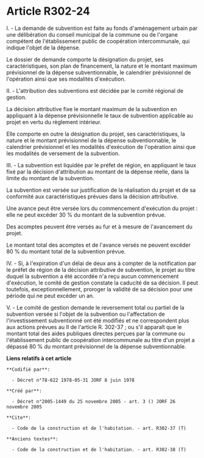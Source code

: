 # Article R302-24

I. - La demande de subvention est faite au fonds d'aménagement urbain par une délibération du conseil municipal de la commune
ou de l'organe compétent de l'établissement public de coopération intercommunale, qui indique l'objet de la dépense.

Le dossier de demande comporte la désignation du projet, ses caractéristiques, son plan de financement, la nature et le
montant maximum prévisionnel de la dépense subventionnable, le calendrier prévisionnel de l'opération ainsi que ses modalités
d'exécution.

II. - L'attribution des subventions est décidée par le comité régional de gestion.

La décision attributive fixe le montant maximum de la subvention en appliquant à la dépense prévisionnelle le taux de
subvention applicable au projet en vertu du règlement intérieur.

Elle comporte en outre la désignation du projet, ses caractéristiques, la nature et le montant prévisionnel de la dépense
subventionnable, le calendrier prévisionnel et les modalités d'exécution de l'opération ainsi que les modalités de versement
de la subvention.

III. - La subvention est liquidée par le préfet de région, en appliquant le taux fixé par la décision d'attribution au
montant de la dépense réelle, dans la limite du montant de la subvention.

La subvention est versée sur justification de la réalisation du projet et de sa conformité aux caractéristiques prévues dans
la décision attributive.

Une avance peut être versée lors du commencement d'exécution du projet : elle ne peut excéder 30 % du montant de la
subvention prévue.

Des acomptes peuvent être versés au fur et à mesure de l'avancement du projet.

Le montant total des acomptes et de l'avance versés ne peuvent excéder 80 % du montant total de la subvention prévue.

IV. - Si, à l'expiration d'un délai de deux ans à compter de la notification par le préfet de région de la décision
attributive de subvention, le projet au titre duquel la subvention a été accordée n'a reçu aucun commencement d'exécution, le
comité de gestion constate la caducité de sa décision. Il peut toutefois, exceptionnellement, proroger la validité de sa
décision pour une période qui ne peut excéder un an.

V. - Le comité de gestion demande le reversement total ou partiel de la subvention versée si l'objet de la subvention ou
l'affectation de l'investissement subventionné ont été modifiés et ne correspondent plus aux actions prévues au II de
l'article R. 302-37 ; ou s'il apparaît que le montant total des aides publiques directes perçues par la commune ou
l'établissement public de coopération intercommunale au titre d'un projet a dépassé 80 % du montant prévisionnel de la
dépense subventionnable.

**Liens relatifs à cet article**

	**Codifié par**:

	  - Décret n°78-622 1978-05-31 JORF 8 juin 1978

	**Créé par**:

	  - Décret n°2005-1449 du 25 novembre 2005 - art. 3 () JORF 26 novembre 2005

	**Cite**:

	  - Code de la construction et de l'habitation. - art. R302-37 (T)

	**Anciens textes**:

	  - Code de la construction et de l'habitation. - art. R302-38 (T)
